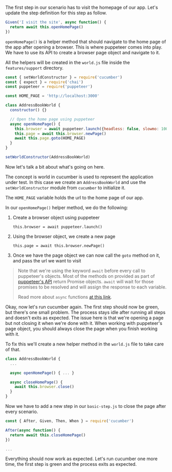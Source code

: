 The first step in our scenario has to visit the homepage of our app. Let's update the step definition for this step as follow.

```javascript
Given('I visit the site', async function() {
  return await this.openHomePage()
})
```

`openHomePage()` is a helper method that should navigate to the home page of the app after opening a browser. This is where puppeteer comes into play. We have to use its API to create a browser page object and navigate to it.

All the helpers will be created in the `world.js` file inside the `features/support` directory.

```javascript
const { setWorldConstructor } = require('cucumber')
const { expect } = require('chai')
const puppeteer = require('puppeteer')

const HOME_PAGE = 'http://localhost:3000'

class AddressBookWorld {
  constructor() {}

  // Open the home page using puppeteer
  async openHomePage() {
    this.browser = await puppeteer.launch({headless: false, slowmo: 100})
    this.page = await this.browser.newPage()
    await this.page.goto(HOME_PAGE)
  }
}

setWorldConstructor(AddressBookWorld)
```

Now let's talk a bit about what's going on here.

The concept is world in cucumber is used to represent the application under test. In this case we create an `AddressBookWorld` and use the `setWorldConstructor` module from `cucumber` to initialize it.

The `HOME_PAGE` variable holds the url to the home page of our app.

In our `openHomePage()` helper method, we do the following:

1. Create a browser object using puppeteer

   `this.browser = await puppeteer.launch()`

2. Using the browser object, we create a new page

   `this.page = await this.browser.newPage()`

3. Once we have the page object we can now call the `goto` method on it, and pass the url we want to visit

> Note that we're using the keyword `await` before every call to puppeteer's objects. Most of the methods on provided as part of [puppeteer's API](https://github.com/GoogleChrome/puppeteer/blob/master/docs/api.md) return Promise objects. `await` will wait for those promises to be resolved and will assign the response to each variable.
>
> Read more about `async` functions [at this link](https://developer.mozilla.org/en-US/docs/Web/JavaScript/Reference/Statements/async_function).
>

Okay, now let's run cucumber again. The first step should now be green, but there's one small problem. The process stays idle after running all steps and doesn't exits as expected. The issue here is that we're opening a page but not closing it when we're done with it. When working with puppeteer's page object, you should always close the page when you finish working with it.

To fix this we'll create a new helper method in the `world.js` file to take care of that.

```javascript
class AddressBookWorld {
  ...

  async openHomePage() { ... }

  async closeHomePage() {
    await this.browser.close()
  }
}
```

Now we have to add a new step in our `basic-step.js` to close the page after every scenario.

```javascript
const { After, Given, Then, When } = require('cucumber')

After(async function() {
  return await this.closeHomePage()
})

...
```

Everything should now work as expected. Let's run cucumber one more time, the first step is green and the process exits as expected.
